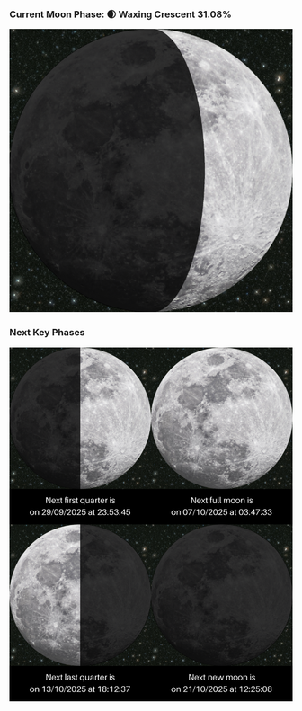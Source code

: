 ### Current Moon Phase: 🌒 Waxing Crescent 31.08%
![Moon Phase](moonphase.png)
### Next Key Phases
![Gallery](gallery.png)